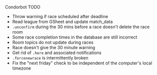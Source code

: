 Condorbot TODO

- Throw warning if race scheduled after deadline
- Read league from GSheet and update match_data
- `.unconfirm` during the 30 mins before a race doesn't delete the race room
- Some race completion times in the database are still incorrect
- Room topics do not update during races
- Race doesn't give the 30 minute warning
- Get rid of `.here` and associated notifications
- `.forcenewrace` is intermittently broken
- Fix the "next friday" check to be independent of the computer's local timezone